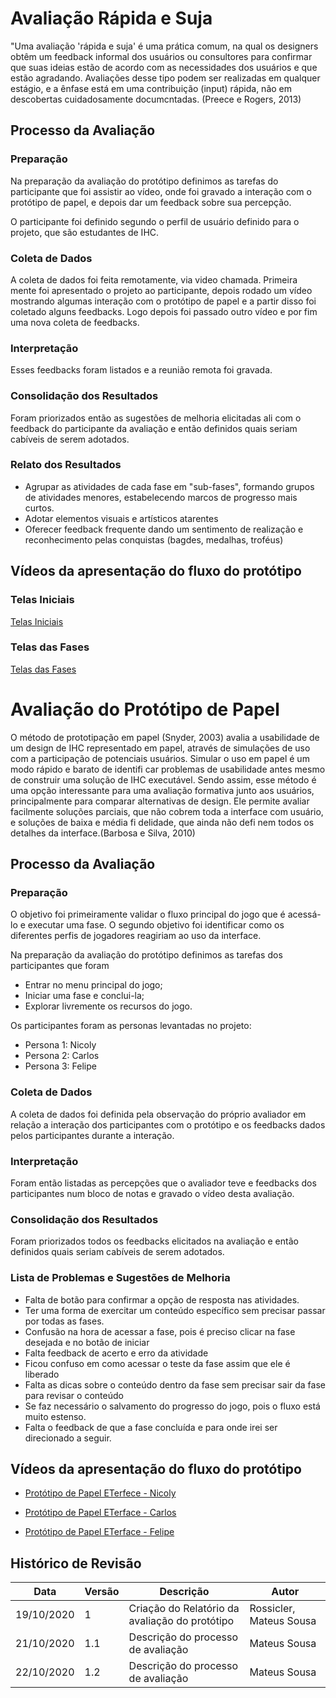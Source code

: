 # Avaliação Rápida e Suja

"Uma avaliação 'rápida e suja' é uma prática comum, na qual os designers obtêm um feedback informal dos usuários ou consultores para confirmar que suas ideias estão de acordo com as necessidades dos usuários e que estão agradando. Avaliações desse tipo podem ser realizadas em qualquer estágio, e a ênfase está em uma contribuição
(input) rápida, não em descobertas cuidadosamente documcntadas. (Preece e Rogers, 2013)

## Processo da Avaliação

### Preparação

Na preparação da avaliação do protótipo definimos as tarefas do participante que foi assistir ao vídeo, onde foi gravado a interação com o protótipo de papel, e depois dar um feedback sobre sua percepção. 

O participante foi definido segundo o perfil de usuário definido para o projeto, que são estudantes de IHC.

### Coleta de Dados

A coleta de dados foi feita remotamente, via video chamada. Primeira mente foi apresentado o projeto ao participante, depois rodado um vídeo mostrando algumas interação com o protótipo de papel e a partir disso foi coletado alguns feedbacks. Logo depois foi passado outro vídeo e por fim uma nova coleta de feedbacks.

### Interpretação

Esses feedbacks foram listados e a reunião remota foi gravada.

### Consolidação dos Resultados

Foram priorizados então as sugestões de melhoria elicitadas ali com o feedback do participante da avaliação e então definidos quais seriam cabíveis de serem adotados.

### Relato dos Resultados

- Agrupar as atividades de cada fase em "sub-fases", formando grupos de atividades menores, estabelecendo marcos de progresso mais curtos.
- Adotar elementos visuais e artísticos atarentes
- Oferecer feedback frequente dando um sentimento de realização e reconhecimento pelas conquistas (bagdes, medalhas, troféus)

## Vídeos da apresentação do fluxo do protótipo

### Telas Iniciais

[Telas Iniciais](https://www.youtube.com/watch?v=xxjV5G7GopA)

### Telas das Fases
[Telas das Fases](https://www.youtube.com/watch?v=KPzk1-gzyBo)

# Avaliação do Protótipo de Papel

O método de prototipação em papel (Snyder, 2003) avalia a usabilidade de um design de IHC representado em papel, através de simulações de uso com a participação de potenciais usuários. Simular o uso em papel é um modo rápido e barato de identifi car problemas de usabilidade antes mesmo de construir uma solução de IHC executável. Sendo assim, esse método é uma opção interessante para uma avaliação formativa junto aos usuários, principalmente para comparar alternativas de design. Ele permite avaliar facilmente soluções parciais, que não cobrem toda a interface com usuário, e soluções de baixa e média fi delidade, que ainda não defi nem todos os detalhes da interface.(Barbosa e Silva, 2010)

## Processo da Avaliação

### Preparação
O objetivo foi primeiramente validar o fluxo principal do jogo que é acessá-lo e executar uma fase. O segundo objetivo foi identificar como os diferentes perfis de jogadores reagiriam ao uso da interface.

Na preparação da avaliação do protótipo definimos as tarefas dos participantes que foram
- Entrar no menu principal do jogo;
- Iniciar uma fase e conclui-la;
- Explorar livremente os recursos do jogo.

Os participantes foram as personas levantadas no projeto:

- Persona 1: Nicoly
- Persona 2: Carlos
- Persona 3: Felipe

### Coleta de Dados

A coleta de dados foi definida pela observação do próprio avaliador em relação a interação dos participantes com o protótipo e os feedbacks dados pelos participantes durante a interação.

### Interpretação

Foram então listadas as percepções que o avaliador teve e feedbacks dos participantes num bloco de notas e gravado o vídeo desta avaliação.

### Consolidação dos Resultados

Foram priorizados todos os feedbacks elicitados na avaliação e então definidos quais seriam cabíveis de serem adotados.

### Lista de Problemas e Sugestões de Melhoria

- Falta de botão para confirmar a opção de resposta nas atividades.
- Ter uma forma de exercitar um conteúdo específico sem precisar passar por todas as fases.
- Confusão na hora de acessar a fase, pois é preciso clicar na fase desejada e no botão de iniciar
- Falta feedback de acerto e erro da atividade
- Ficou confuso em como acessar o teste da fase assim que ele é liberado
- Falta as dicas sobre o conteúdo dentro da fase sem precisar sair da fase para revisar o conteúdo
- Se faz necessário o salvamento do progresso do jogo, pois o fluxo está muito estenso. 
- Falta o feedback de que a fase concluída e para onde irei ser direcionado a seguir.

## Vídeos da apresentação do fluxo do protótipo

- [Protótipo de Papel ETerfece - Nicoly](https://www.youtube.com/watch?v=CvUMgQnmh8w&feature=youtu.be)

- [Protótipo de Papel ETerface - Carlos](https://www.youtube.com/watch?v=gK1eAdbBsDk&feature=youtu.be)

- [Protótipo de Papel ETerface - Felipe](https://www.youtube.com/watch?v=zUCe7EeHKoM&feature=youtu.be)

## Histórico de Revisão

| Data | Versão| Descrição | Autor |
|----|----|----|----|
| 19/10/2020 | 1 | Criação do Relatório da avaliação do protótipo| Rossicler, Mateus Sousa |
| 21/10/2020 | 1.1 | Descrição do processo de avaliação|  Mateus Sousa |
| 22/10/2020 | 1.2 | Descrição do processo de avaliação|  Mateus Sousa |
